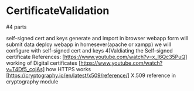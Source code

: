 # CertificateValidation

#4 parts

self-signed cert and keys generate and import in browser
webapp form will submit data
deploy webapp in homesever(apache or xampp) we will configure with self-signed cert and keys 4)Valdiating the Self-signed certificate
References:
[https://www.youtube.com/watch?v=x_I6Qc35PuQ] working of Digital certificates 
[https://www.youtube.com/watch?v=T4Df5_cojAs] how HTTPS works 
[https://cryptography.io/en/latest/x509/reference/] X.509 reference in cryptography module
